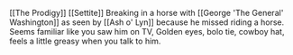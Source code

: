 [[The Prodigy]]
[[Settite]]
Breaking in a horse with [[George 'The General' Washington]] as seen by [[Ash o' Lyn]] because he missed riding a horse.
Seems familiar like you saw him on TV, Golden eyes, bolo tie, cowboy hat, feels a little greasy when you talk to him.